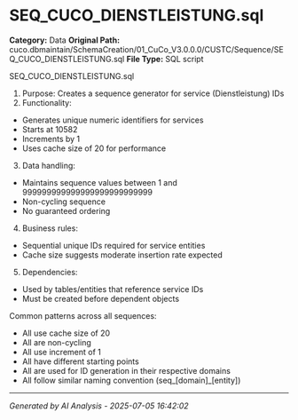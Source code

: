# SEQ_CUCO_DIENSTLEISTUNG.sql

**Category:** Data
**Original Path:** cuco.dbmaintain/SchemaCreation/01_CuCo_V3.0.0.0/CUSTC/Sequence/SEQ_CUCO_DIENSTLEISTUNG.sql
**File Type:** SQL script

SEQ_CUCO_DIENSTLEISTUNG.sql
1. Purpose: Creates a sequence generator for service (Dienstleistung) IDs
2. Functionality:
- Generates unique numeric identifiers for services
- Starts at 10582
- Increments by 1
- Uses cache size of 20 for performance
3. Data handling:
- Maintains sequence values between 1 and 999999999999999999999999999
- Non-cycling sequence
- No guaranteed ordering
4. Business rules:
- Sequential unique IDs required for service entities
- Cache size suggests moderate insertion rate expected
5. Dependencies:
- Used by tables/entities that reference service IDs
- Must be created before dependent objects

Common patterns across all sequences:
- All use cache size of 20
- All are non-cycling
- All use increment of 1
- All have different starting points
- All are used for ID generation in their respective domains
- All follow similar naming convention (seq_[domain]_[entity])

---
*Generated by AI Analysis - 2025-07-05 16:42:02*
